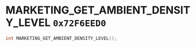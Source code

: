 # MARKETING_GET_AMBIENT_DENSITY_LEVEL `0x72F6EED0`

```cpp
int MARKETING_GET_AMBIENT_DENSITY_LEVEL();
```